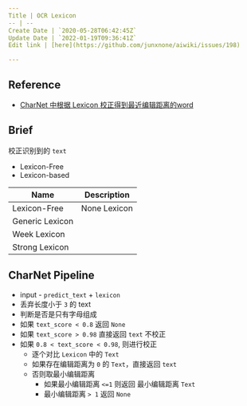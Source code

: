 ```yaml
---
Title | OCR Lexicon
-- | --
Create Date | `2020-05-28T06:42:45Z`
Update Date | `2022-01-19T09:36:41Z`
Edit link | [here](https://github.com/junxnone/aiwiki/issues/198)

---
```

## Reference
- [CharNet 中根据 Lexicon 校正得到最近编辑距离的word](https://github.com/MalongTech/research-charnet/blob/da7416dc5aadb51224445381b305ad53b8c13489/charnet/modeling/postprocessing.py#L157-L198)

## Brief
校正识别到的 `text`

- Lexicon-Free 
- Lexicon-based 

Name | Description
-- | --
Lexicon-Free | None Lexicon
Generic Lexicon | 
Week Lexicon | 
Strong Lexicon | 

## CharNet Pipeline
- input - `predict_text` + `lexicon`
- 丢弃长度小于 `3` 的 text
- 判断是否是只有字母组成
- 如果 `text_score < 0.8` 返回 `None`
- 如果 `text_score > 0.98` 直接返回 `text` 不校正
- 如果 `0.8 < text_score < 0.98`, 则进行校正
  - 逐个对比 `Lexicon` 中的 `Text`
  - 如果存在编辑距离为 `0` 的 `Text`，直接返回 `text`
  - 否则取最小编辑距离
    - 如果最小编辑距离 `<=1` 则返回 最小编辑距离 `Text`
    - 最小编辑距离 `> 1` 返回 `None`
